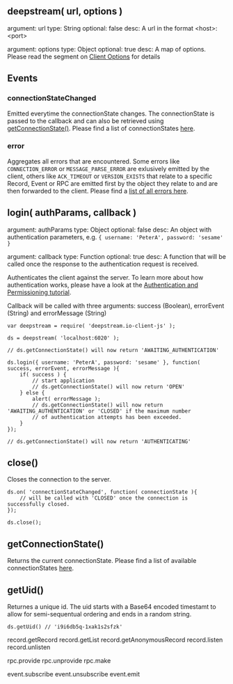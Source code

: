 deepstream( url, options )
------------------------------
argument: url
type: String
optional: false
desc: A url in the format &lt;host&gt;:&lt;port&gt;

argument: options
type: Object
optional: true
desc: A map of options. Please read the segment on <a href="client_options.html">Client Options</a> for details

</tbody></table>


Events
-----------------------------
### connectionStateChanged <connectionState>
Emitted everytime the connectionState changes. The connectionState is passed to the callback and can also be retrieved using <a href="#getConnectionState()">getConnectionState()</a>. Please find a list of connectionStates <a href="connection_states.html">here</a>.

### error
Aggregates all errors that are encountered. Some errors like `CONNECTION_ERROR` or `MESSAGE_PARSE_ERROR` are exlusively emitted
by the client, others like `ACK_TIMEOUT` or `VERSION_EXISTS` that relate to a specific Record, Event or RPC are emitted first by the object
they relate to and are then forwarded to the client. Please find a <a href="client_errors.html">list of all errors here</a>.


login( authParams, callback )
-----------------------------
argument: authParams
type: Object
optional: false
desc: An object with authentication parameters, e.g. `{ username: 'PeterA', password: 'sesame' }`

argument: callback
type: Function
optional: true
desc: A function that will be called once the response to the authentication request is received.

Authenticates the client against the server. To learn more about how authentication works, please have a look at the [Authentication and Permissioning tutorial](../tutorials/authentication_and_permissioning.html).

Callback will be called with three arguments: success (Boolean), errorEvent (String) and errorMessage (String) 

	var deepstream = require( 'deepstream.io-client-js' );

	ds = deepstream( 'localhost:6020' );

	// ds.getConnectionState() will now return 'AWAITING_AUTHENTICATION'

	ds.login({ username: 'PeterA', password: 'sesame' }, function( success, errorEvent, errorMessage ){
		if( success ) {
			// start application
			// ds.getConnectionState() will now return 'OPEN'
		} else {
			alert( errorMessage );
			// ds.getConnectionState() will now return 'AWAITING_AUTHENTICATION' or 'CLOSED' if the maximum number
			// of authentication attempts has been exceeded.
		}
	});

	// ds.getConnectionState() will now return 'AUTHENTICATING'

close()
-----------------------------
Closes the connection to the server. 

	ds.on( 'connectionStateChanged', function( connectionState ){
		// will be called with 'CLOSED' once the connection is successfully closed.
	});

	ds.close();

getConnectionState()
-----------------------------
Returns the current connectionState. Please find a list of available connectionStates <a href="#Connection States">here</a>.

getUid()
-----------------------------
Returnes a unique id. The uid starts with a Base64 encoded timestamt to allow for semi-sequentual ordering and ends in a random string.

	ds.getUid() // 'i9i6db5q-1xak1s2sfzk'


record.getRecord
record.getList
record.getAnonymousRecord
record.listen
record.unlisten

rpc.provide
rpc.unprovide
rpc.make

event.subscribe
event.unsubscribe
event.emit

</div>

